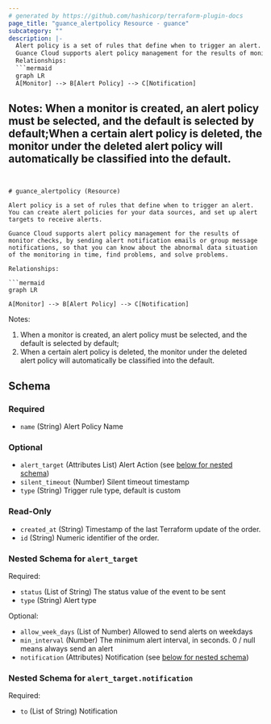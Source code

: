 ```yaml
---
# generated by https://github.com/hashicorp/terraform-plugin-docs
page_title: "guance_alertpolicy Resource - guance"
subcategory: ""
description: |-
  Alert policy is a set of rules that define when to trigger an alert. You can create alert policies for your data sources, and set up alert targets to receive alerts.
  Guance Cloud supports alert policy management for the results of monitor checks, by sending alert notification emails or group message notifications, so that you can know about the abnormal data situation of the monitoring in time, find problems, and solve problems.
  Relationships:
  ```mermaid
  graph LR
  A[Monitor] --> B[Alert Policy] --> C[Notification]
  ```
  Notes:
  When a monitor is created, an alert policy must be selected, and the default is selected by default;When a certain alert policy is deleted, the monitor under the deleted alert policy will automatically be classified into the default.
---
```


# guance_alertpolicy (Resource)

Alert policy is a set of rules that define when to trigger an alert. You can create alert policies for your data sources, and set up alert targets to receive alerts.

Guance Cloud supports alert policy management for the results of monitor checks, by sending alert notification emails or group message notifications, so that you can know about the abnormal data situation of the monitoring in time, find problems, and solve problems.

Relationships:

```mermaid
graph LR

A[Monitor] --> B[Alert Policy] --> C[Notification]
```

Notes:

1. When a monitor is created, an alert policy must be selected, and the default is selected by default;
2. When a certain alert policy is deleted, the monitor under the deleted alert policy will automatically be classified into the default.



<!-- schema generated by tfplugindocs -->
## Schema

### Required

- `name` (String) Alert Policy Name

### Optional

- `alert_target` (Attributes List) Alert Action (see [below for nested schema](#nestedatt--alert_target))
- `silent_timeout` (Number) Silent timeout timestamp
- `type` (String) Trigger rule type, default is custom

### Read-Only

- `created_at` (String) Timestamp of the last Terraform update of the order.
- `id` (String) Numeric identifier of the order.

<a id="nestedatt--alert_target"></a>
### Nested Schema for `alert_target`

Required:

- `status` (List of String) The status value of the event to be sent
- `type` (String) Alert type

Optional:

- `allow_week_days` (List of Number) Allowed to send alerts on weekdays
- `min_interval` (Number) The minimum alert interval, in seconds. 0 / null means always send an alert
- `notification` (Attributes) Notification (see [below for nested schema](#nestedatt--alert_target--notification))

<a id="nestedatt--alert_target--notification"></a>
### Nested Schema for `alert_target.notification`

Required:

- `to` (List of String) Notification


